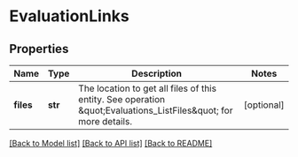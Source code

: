 # EvaluationLinks

## Properties
Name | Type | Description | Notes
------------ | ------------- | ------------- | -------------
**files** | **str** | The location to get all files of this entity. See operation \&quot;Evaluations_ListFiles\&quot; for more details. | [optional] 

[[Back to Model list]](../README.md#documentation-for-models) [[Back to API list]](../README.md#documentation-for-api-endpoints) [[Back to README]](../README.md)



